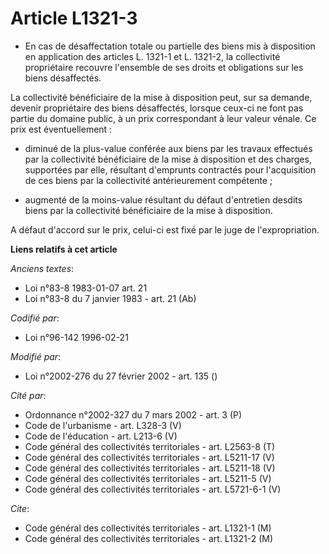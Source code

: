 # Article L1321-3

- En cas de désaffectation totale ou partielle des biens mis à disposition en application des articles L. 1321-1 et L.
1321-2, la collectivité propriétaire recouvre l'ensemble de ses droits et obligations sur les biens désaffectés.

La collectivité bénéficiaire de la mise à disposition peut, sur sa demande, devenir propriétaire des biens désaffectés,
lorsque ceux-ci ne font pas partie du domaine public, à un prix correspondant à leur valeur vénale. Ce prix est
éventuellement :

- diminué de la plus-value conférée aux biens par les travaux effectués par la collectivité bénéficiaire de la mise à
disposition et des charges, supportées par elle, résultant d'emprunts contractés pour l'acquisition de ces biens par la
collectivité antérieurement compétente ;

- augmenté de la moins-value résultant du défaut d'entretien desdits biens par la collectivité bénéficiaire de la mise à
disposition.

A défaut d'accord sur le prix, celui-ci est fixé par le juge de l'expropriation.

**Liens relatifs à cet article**

_Anciens textes_:

  - Loi n°83-8 1983-01-07 art. 21
  - Loi n°83-8 du 7 janvier 1983 - art. 21 (Ab)

_Codifié par_:

  - Loi n°96-142 1996-02-21

_Modifié par_:

  - Loi n°2002-276 du 27 février 2002 - art. 135 ()

_Cité par_:

  - Ordonnance n°2002-327 du 7 mars 2002 - art. 3 (P)
  - Code de l'urbanisme - art. L328-3 (V)
  - Code de l'éducation - art. L213-6 (V)
  - Code général des collectivités territoriales - art. L2563-8 (T)
  - Code général des collectivités territoriales - art. L5211-17 (V)
  - Code général des collectivités territoriales - art. L5211-18 (V)
  - Code général des collectivités territoriales - art. L5211-5 (V)
  - Code général des collectivités territoriales - art. L5721-6-1 (V)

_Cite_:

  - Code général des collectivités territoriales - art. L1321-1 (M)
  - Code général des collectivités territoriales - art. L1321-2 (M)

